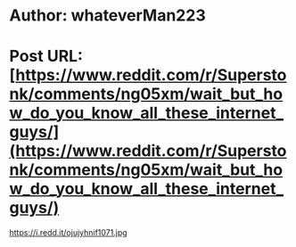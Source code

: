 # Author: whateverMan223
# Post URL: [https://www.reddit.com/r/Superstonk/comments/ng05xm/wait_but_how_do_you_know_all_these_internet_guys/](https://www.reddit.com/r/Superstonk/comments/ng05xm/wait_but_how_do_you_know_all_these_internet_guys/)


https://i.redd.it/ojujyhnif1071.jpg